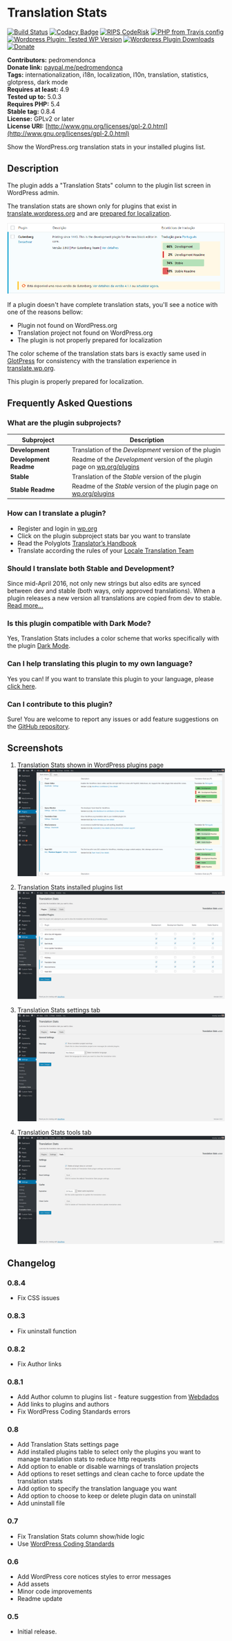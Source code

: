 # Translation Stats #

[![Build Status](https://travis-ci.org/pedro-mendonca/Translation-Stats.svg?branch=master)](https://travis-ci.org/pedro-mendonca/Translation-Stats)
[![Codacy Badge](https://api.codacy.com/project/badge/Grade/bcd1b44a1d6542e2b75b7b479ce56804)](https://www.codacy.com/app/pedro-mendonca/Translation-Stats?utm_source=github.com&amp;utm_medium=referral&amp;utm_content=pedro-mendonca/Translation-Stats&amp;utm_campaign=Badge_Grade)
[![RIPS CodeRisk](https://coderisk.com/wp/plugin/translation-stats/badge "RIPS CodeRisk")](https://coderisk.com/wp/plugin/translation-stats)
[![PHP from Travis config](https://img.shields.io/travis/php-v/pedro-mendonca/Translation-Stats.svg)](https://travis-ci.org/pedro-mendonca/Translation-Stats)
[![Wordpress Plugin: Tested WP Version](https://img.shields.io/wordpress/plugin/tested/translation-stats.svg)](https://wordpress.org/plugins/translation-stats/advanced/)
[![Wordpress Plugin Downloads](https://img.shields.io/wordpress/plugin/dt/translation-stats.svg)](https://wordpress.org/plugins/translation-stats/advanced/)
[![Donate](https://img.shields.io/badge/Donate-PayPal-blue.svg)](https://paypal.me/pedromendonca/)

**Contributors:** pedromendonca  
**Donate link:** [paypal.me/pedromendonca](https://paypal.me/pedromendonca/)  
**Tags:** internationalization, i18n, localization, l10n, translation, statistics, glotpress, dark mode  
**Requires at least:** 4.9  
**Tested up to:** 5.0.3  
**Requires PHP:** 5.4  
**Stable tag:** 0.8.4  
**License:** GPLv2 or later  
**License URI:** [http://www.gnu.org/licenses/gpl-2.0.html](http://www.gnu.org/licenses/gpl-2.0.html)  

Show the WordPress.org translation stats in your installed plugins list.

## Description ##

The plugin adds a "Translation Stats" column to the plugin list screen in WordPress admin.

The translation stats are shown only for plugins that exist in [translate.wordpress.org](https://translate.wordpress.org/) and are [prepared for localization](https://developer.wordpress.org/plugins/internationalization/how-to-internationalize-your-plugin/).

![GlotPress](./assets/banner-772x250.png)

If a plugin doesn't have complete translation stats, you'll see a notice with one of the reasons bellow:
*   Plugin not found on WordPress.org
*   Translation project not found on WordPress.org
*   The plugin is not properly prepared for localization

The color scheme of the translation stats bars is exactly same used in [GlotPress](https://wordpress.org/plugins/glotpress/) for consistency with the translation experience in [translate.wp.org](https://translate.wordpress.org/).

This plugin is properly prepared for localization.

## Frequently Asked Questions ##

### What are the plugin subprojects? ###

| Subproject             | Description                                                                                                |
| ---                    | ---                                                                                                        |
| **Development**        | Translation of the *Development* version of the plugin                                                     |
| **Development Readme** | Readme of the *Development* version of the plugin page on [wp.org/plugins](https://wordpress.org/plugins/) |
| **Stable**             | Translation of the *Stable* version of the plugin                                                          |
| **Stable Readme**      | Readme of the *Stable* version of the plugin page on [wp.org/plugins](https://wordpress.org/plugins/)      |

### How can I translate a plugin? ###
*   Register and login in [wp.org](https://login.wordpress.org/)
*   Click on the plugin subproject stats bar you want to translate
*   Read the Polyglots [Translator’s Handbook](https://make.wordpress.org/polyglots/handbook/)
*   Translate according the rules of your [Locale Translation Team](https://make.wordpress.org/polyglots/teams/)

### Should I translate both Stable and Development? ###
Since mid-April 2016, not only new strings but also edits are synced between dev and stable (both ways, only approved translations). When a plugin releases a new version all translations are copied from dev to stable. [Read more...](https://make.wordpress.org/polyglots/handbook/frequently-asked-questions/#should-i-translate-both-stable-and-dev)

### Is this plugin compatible with Dark Mode? ###
Yes, Translation Stats includes a color scheme that works specifically with the plugin [Dark Mode](https://wordpress.org/plugins/dark-mode/).

### Can I help translating this plugin to my own language? ###
Yes you can! If you want to translate this plugin to your language, please [click here](https://translate.wordpress.org/projects/wp-plugins/translation-stats).

### Can I contribute to this plugin? ###
Sure! You are welcome to report any issues or add feature suggestions on the [GitHub repository](https://github.com/pedro-mendonca/Translation-Stats).

## Screenshots ##

1. Translation Stats shown in WordPress plugins page
![screenshot-1](./assets/screenshot-1.png)

2. Translation Stats installed plugins list
![screenshot-2](./assets/screenshot-2.png)

3. Translation Stats settings tab
![screenshot-3](./assets/screenshot-3.png)

4. Translation Stats tools tab
![screenshot-4](./assets/screenshot-4.png)

## Changelog ##

### 0.8.4 ###
*   Fix CSS issues

### 0.8.3 ###
*   Fix uninstall function

### 0.8.2 ###
*   Fix Author links

### 0.8.1 ###
*   Add Author column to plugins list - feature suggestion from [Webdados](https://www.webdados.pt/)
*   Add links to plugins and authors
*   Fix WordPress Coding Standards errors

### 0.8 ###
*   Add Translation Stats settings page
*   Add installed plugins table to select only the plugins you want to manage translation stats to reduce http requests
*   Add option to enable or disable warnings of translation projects
*   Add options to reset settings and clean cache to force update the translation stats
*   Add option to specify the translation language you want
*   Add option to choose to keep or delete plugin data on uninstall
*   Add uninstall file

### 0.7 ###
*   Fix Translation Stats column show/hide logic
*   Use [WordPress Coding Standards](https://github.com/WordPress-Coding-Standards/WordPress-Coding-Standards)

### 0.6 ###
*   Add WordPress core notices styles to error messages
*   Add assets
*   Minor code improvements
*   Readme update

### 0.5 ###
*   Initial release.

